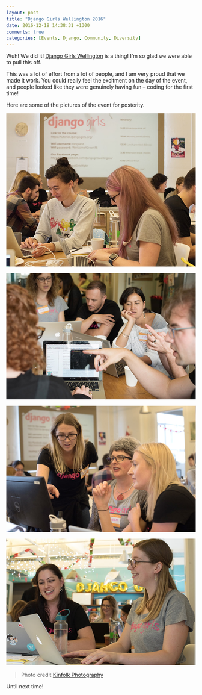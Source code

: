 ```yaml
---
layout: post
title: "Django Girls Wellington 2016"
date: 2016-12-18 14:38:31 +1300
comments: true
categories: [Events, Django, Community, Diversity]
---
```


Wuh! We did it! [Django Girls Wellington](https://djangogirls.org/wellington/) is a thing! I'm so glad we were able to pull this off.

<!-- more -->

This was a lot of effort from a lot of people, and I am very proud that we made it work. You could really feel the excitment on the day of the event, and people looked like they were genuinely having fun – coding for the first time!

Here are some of the pictures of the event for posterity.

![Attendees going through the tutorial](/images/djangogirls-loic.jpg)

![Problem solving](/images/djangogirls-rich.jpg)

![Walkthrough](/images/djangogirls-sam.jpg)

![Programming is fun!](/images/djangogirls-sandra.jpg)

> Photo credit [Kinfolk Photography](https://www.facebook.com/kinfolkphotography/)

Until next time!
